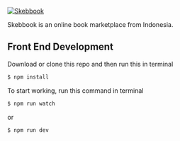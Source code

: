 [![Skebbook](http://skebbook.com/img/logo.png)](http://skebbook.com)

Skebbook is an online book marketplace from Indonesia.

## Front End Development
Download or clone this repo and then run this in terminal
```sh
$ npm install
```
To start working, run this command in terminal
```sh
$ npm run watch
```
or
```sh
$ npm run dev
```